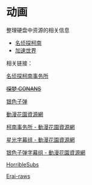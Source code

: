 # 动画

整理硬盘中资源的相关信息

* [名侦探柯南](./detective-conan.md)
* [加速世界](./accel-world.md)

相关链接：

[名侦探柯南事务所](https://bbs.aptx.cn/forum.php)

[~~探梦 CONANS~~](https://web.archive.org/web/20160602224250/http://www.conans.cc/forum.php)

[银色子弹](https://www.sbsub.com)

[動漫花園資源網](https://share.dmhy.org)

[柯南事务所 - 動漫花園資源網](https://share.dmhy.org/topics/list/team_id/75)

[星光字幕组 - 動漫花園資源網](https://share.dmhy.org/topics/list/team_id/299)

[银色子弹字幕组 - 動漫花園資源網](https://share.dmhy.org/topics/list/team_id/576)

[HorribleSubs](https://horriblesubs.info/shows/detective-conan)

[Erai-raws](https://www.erai-raws.info/anime-list/detective-conan)